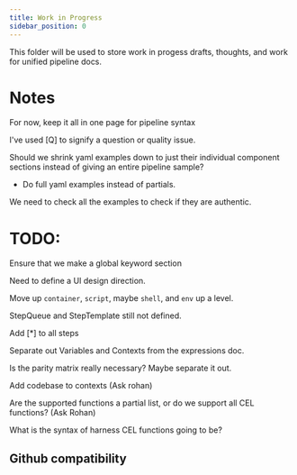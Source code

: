 ```yaml
---
title: Work in Progress
sidebar_position: 0
---
```


This folder will be used to store work in progess drafts, thoughts, and work for unified pipeline docs. 

# Notes

For now, keep it all in one page for pipeline syntax

I've used [Q] to signify a question or quality issue.

Should we shrink yaml examples down to just their individual component sections instead of giving an entire pipeline sample?
- Do full yaml examples instead of partials. 

We need to check all the examples to check if they are authentic.



# TODO:

Ensure that we make a global keyword section

Need to define a UI design direction. 

Move up `container`, `script`, maybe `shell`, and `env` up a level. 

StepQueue and StepTemplate still not defined. 

Add [*] to all steps

Separate out Variables and Contexts from the expressions doc. 

Is the parity matrix really necessary? Maybe separate it out. 

Add codebase to contexts (Ask rohan)

Are the supported functions a partial list, or do we support all CEL functions? (Ask Rohan)

What is the syntax of harness CEL functions going to be?

## Github compatibility
